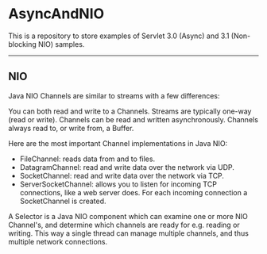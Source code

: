 # AsyncAndNIO
This is a repository to store examples of Servlet 3.0 (Async) and 3.1 (Non-blocking NIO) samples.

---
NIO
---

Java NIO Channels are similar to streams with a few differences:

You can both read and write to a Channels. Streams are typically one-way (read or write).
Channels can be read and written asynchronously.
Channels always read to, or write from, a Buffer.

Here are the most important Channel implementations in Java NIO:

- FileChannel: reads data from and to files.
- DatagramChannel: read and write data over the network via UDP.
- SocketChannel: read and write data over the network via TCP.
- ServerSocketChannel: allows you to listen for incoming TCP connections, like a web server does. For each incoming connection a SocketChannel is created.

A Selector is a Java NIO component which can examine one or more NIO Channel's, and determine which channels are ready 
for e.g. reading or writing. This way a single thread can manage multiple channels, and thus multiple network connections.
